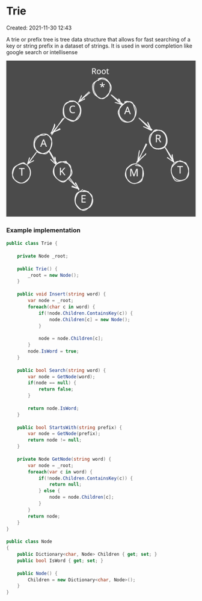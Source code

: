 # Trie
Created: 2021-11-30 12:43

A trie or prefix tree is tree data structure that allows for fast searching of a key or string prefix in a dataset of strings. It is used in word completion like google search or intellisense

![image](/trie.svg)

### Example implementation
```cs
public class Trie {

    private Node _root;
    
    public Trie() {
        _root = new Node();
    }
    
    public void Insert(string word) {
        var node = _root;
        foreach(char c in word) {
            if(!node.Children.ContainsKey(c)) {
                node.Children[c] = new Node();
            }
            
            node = node.Children[c];
        }
        node.IsWord = true;
    }
    
    public bool Search(string word) {
        var node = GetNode(word);
        if(node == null) {
            return false;
        }
        
        return node.IsWord;
    }
    
    public bool StartsWith(string prefix) {
        var node = GetNode(prefix);
        return node != null;
    }
    
    private Node GetNode(string word) {
        var node = _root;
        foreach(var c in word) {
            if(!node.Children.ContainsKey(c)) {
                return null;
            } else {
                node = node.Children[c];
            }
        }
        return node;
    }
}

public class Node
{
    public Dictionary<char, Node> Children { get; set; }
    public bool IsWord { get; set; }
    
    public Node() {
        Children = new Dictionary<char, Node>();
    }
}
```
